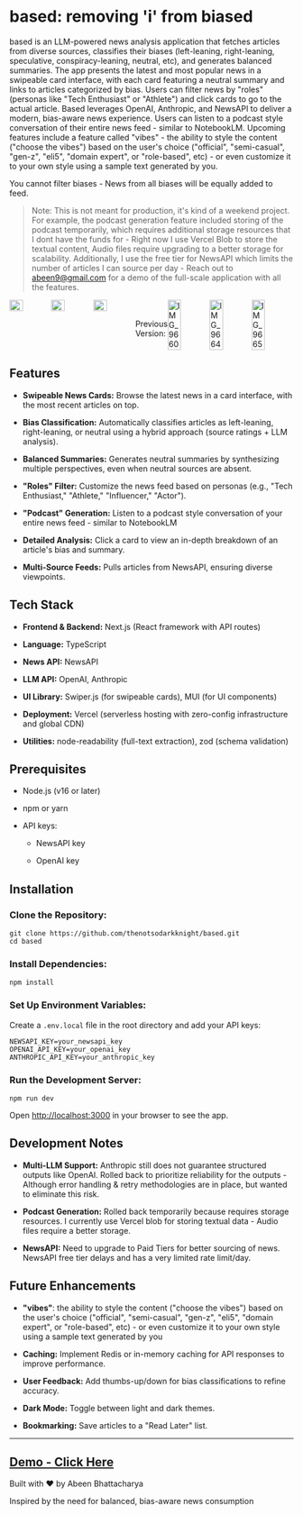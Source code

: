 # based: removing 'i' from biased
based is an LLM-powered news analysis application that fetches articles from diverse sources, classifies their biases (left-leaning, right-leaning, speculative, conspiracy-leaning, neutral, etc), and generates balanced summaries. The app presents the latest and most popular news in a swipeable card interface, with each card featuring a neutral summary and links to articles categorized by bias. Users can filter news by "roles" (personas like "Tech Enthusiast" or "Athlete") and click cards to go to the actual article. Based leverages OpenAI, Anthropic, and NewsAPI to deliver a modern, bias-aware news experience. Users can listen to a podcast style conversation of their entire news feed - similar to NotebookLM. Upcoming features include a feature called "vibes" - the ability to style the content ("choose the vibes") based on the user's choice ("official", "semi-casual", "gen-z", "eli5", "domain expert", or "role-based", etc) - or even customize it to your own style using a sample text generated by you.

You cannot filter biases - News from all biases will be equally added to feed.

> Note: This is not meant for production, it's kind of a weekend project. For example, the podcast generation feature included storing of the podcast temporarily, which requires additional storage resources that I dont have the funds for - Right now I use Vercel Blob to store the textual content, Audio files require upgrading to a better storage for scalability. Additionally, I use the free tier for NewsAPI which limits the number of articles I can source per day - Reach out to abeen9@gmail.com for a demo of the full-scale application with all the features.

<div style="display: flex;">
  <img style="width: 32%;" src="https://github.com/user-attachments/assets/16d3d864-1950-440d-9972-37fe86df0e20" />
  <img style="width: 32%;" src="https://github.com/user-attachments/assets/6298aaa8-bd21-4f32-81ad-269daeb29d19" />
  <img style="width: 32%;" src="https://github.com/user-attachments/assets/753293c4-4012-4a83-a62c-bf727075e0d8" />
  <br></br>Previous Version:<br><br/>
  <img src="https://github.com/user-attachments/assets/e5ad5519-47cb-4734-ae18-9ec2002ead10" alt="IMG_9660" style="width: 32%;">
  <img src="https://github.com/user-attachments/assets/fbf2a571-3124-4709-b09d-1d524dea0d19" alt="IMG_9664" style="width: 32%;">
  <img src="https://github.com/user-attachments/assets/0d2442ce-89fe-484a-8793-ffb158ec8143" alt="IMG_9665" style="width: 32%;">
</div>

Features
--------

-   **Swipeable News Cards:** Browse the latest news in a card interface, with the most recent articles on top.

-   **Bias Classification:** Automatically classifies articles as left-leaning, right-leaning, or neutral using a hybrid approach (source ratings + LLM analysis).

-   **Balanced Summaries:** Generates neutral summaries by synthesizing multiple perspectives, even when neutral sources are absent.

-   **"Roles" Filter:** Customize the news feed based on personas (e.g., "Tech Enthusiast," "Athlete," "Influencer," "Actor").

-   **"Podcast" Generation:** Listen to a podcast style conversation of your entire news feed - similar to NotebookLM

-   **Detailed Analysis:** Click a card to view an in-depth breakdown of an article's bias and summary.

-   **Multi-Source Feeds:** Pulls articles from NewsAPI, ensuring diverse viewpoints.

Tech Stack
----------

-   **Frontend & Backend:** Next.js (React framework with API routes)

-   **Language:** TypeScript

-   **News API:** NewsAPI

-   **LLM API:** OpenAI, Anthropic

-   **UI Library:** Swiper.js (for swipeable cards), MUI (for UI components)

-   **Deployment:** Vercel (serverless hosting with zero-config infrastructure and global CDN)

-   **Utilities:** node-readability (full-text extraction), zod (schema validation)

Prerequisites
-------------

-   Node.js (v16 or later)

-   npm or yarn

-   API keys:

    -   NewsAPI key

    -   OpenAI key

Installation
------------

### Clone the Repository:

```
git clone https://github.com/thenotsodarkknight/based.git
cd based
```

### Install Dependencies:

```
npm install
```

### Set Up Environment Variables:

Create a `.env.local` file in the root directory and add your API keys:

```
NEWSAPI_KEY=your_newsapi_key
OPENAI_API_KEY=your_openai_key
ANTHROPIC_API_KEY=your_anthropic_key
```

### Run the Development Server:

```
npm run dev
```

Open <http://localhost:3000> in your browser to see the app.

Development Notes
-----------------

-   **Multi-LLM Support:** Anthropic still does not guarantee structured outputs like OpenAI. Rolled back to prioritize reliability for the outputs - Although error handling & retry methodologies are in place, but wanted to eliminate this risk.

-   **Podcast Generation:** Rolled back temporarily because requires storage resources. I currently use Vercel blob for storing textual data - Audio files require a better storage.

-   **NewsAPI:** Need to upgrade to Paid Tiers for better sourcing of news. NewsAPI free tier delays and has a very limited rate limit/day.
  
Future Enhancements
-------------------

-  **"vibes"**: the ability to style the content ("choose the vibes") based on the user's choice ("official", "semi-casual", "gen-z", "eli5", "domain expert", or "role-based", etc) - or even customize it to your own style using a sample text generated by you

-   **Caching:** Implement Redis or in-memory caching for API responses to improve performance.

-   **User Feedback:** Add thumbs-up/down for bias classifications to refine accuracy.

-   **Dark Mode:** Toggle between light and dark themes.

-   **Bookmarking:** Save articles to a "Read Later" list.

---------------

## [Demo - Click Here](https://uchicago.box.com/s/xygx90537b4ig66ziv0aklqyvk11ohyw)

Built with ❤️ by Abeen Bhattacharya

Inspired by the need for balanced, bias-aware news consumption
